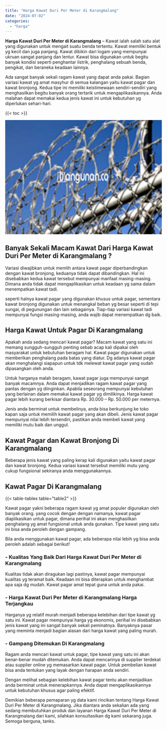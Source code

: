 ```yaml
---
title: "Harga Kawat Duri Per Meter di Karangmalang"
date: "2024-07-02"
categories: 
  - "harga"
---
```


**Harga Kawat Duri Per Meter di Karangmalang** – Kawat ialah salah satu alat yang digunakan untuk mengait suatu benda tertentu. Kawat memiliki bentuk yg kecil dan juga panjang. Kawat dibikin dari logam yang mempunyai ukruan sangat panjang dan lentur. Kawat bisa digunakan untuk begitu banyak kondisi seperti penghantar listrik, penghalang sebuah benda, pengikat, dan beraneka keadaan lainnya.

Ada sangat banyak sekali ragam kawat yang dapat anda pakai. Bagian variasi kawat yg amat masyhur di semua kalangan yaitu kawat pagar dan kawat bronjong. Kedua tipe ini memiliki keistimewaan sendiri-sendiri yang menghasilkan begitu banyak orang tertarik untuk mengaplikasikannya. Anda malahan dapat memakai kedua jenis kawat ini untuk kebutuhan yg diperlukan sehari-hari.

{{< toc >}}

![Harga Kawat Duri Per Meter di Karangmalang](/images/jual-kawat-murah02.png)

## Banyak Sekali Macam Kawat Dari Harga Kawat Duri Per Meter di Karangmalang ?

Variasi diwajibkan untuk memlih antara kawat pagar diperbandingkan dengan kawat bronjong, keduanya tidak dapat dibandingkan. Hal ini disebabkan kedua kawat tersebut mempunyai manfaat masing-masing. Dimana anda tidak dapat mengaplikasikan untuk keadaan yg sama dalam menempatkan kawat tadi.

seperti halnya kawat pagar yang digunakan khusus untuk pagar, sementara kawat bronjong digunakan untuk menangkal beban yg besar seperti di tepi sungai, di pegunungan dan lain sebagainya. Tiap-tiap variasi kawat tadi mempunyai fungsi masing-masing, anda wajib dapat menempatkan dg baik.

## Harga Kawat Untuk Pagar Di Karangmalang

Apakah anda sedang mencari kawat pagar? Macam kawat yang satu ini memang sungguh-sungguh penting sebab acap kali dipakai oleh masyarakat untuk kebutuhan beragam hal. Kawat pagar digunakan untuk memberikan penghalang pada batas yang diatur. Dg adanya kawat pagar akan menghalangi siapapun untuk tdk melewat kawat pagar yang sudah dipasangkan oleh anda.

Untuk harganya malah beragam, kawat pagar juga mempunyai sangat banyak macamnya. Anda dapat menjadikan ragam kawat pagar yang pantas dengan yg diinginkan. Apabila seseorang mempunyai kebutuhan yang berlainan dalam memakai kawat pagar yg dimilikinya. Harga kawat pagar lebih kurang berkisar diantara Rp. 30.000 – Rp. 50.000 per meternya.

Jenis anda berminat untuk membelinya, anda bisa berkunjung ke toko kapan saja untuk memilih kawat pagar yang akan dibeli. Jenis kawat pagar mempunyai nilai lebih tersendiri, pastikan anda membeli kawat yang memiliki mutu baik dan unggul.

## Kawat Pagar dan Kawat Bronjong Di Karangmalang

Beberapa jenis kawat yang paling kerap kali digunakan yaitu kawat pagar dan kawat bronjong. Kedua variasi kawat tersebut memiliki mutu yang cukup fungsional sekiranya anda menggunakannya.

## Kawat Pagar Di Karangmalang

{{< table-tables table="table2" >}}

Kawat pagar yakni beberapa ragam kawat yg amat populer digunakan oleh banyak orang. yang cocok dengan dengan namanya, kawat pagar diaplikasikan untuk pagar, dimana perihal ini akan menghasilkan penghalang yg amat fungsional untuk anda gunakan. Tipe kawat yang satu ini bisa anda peroleh dengan gampang.

Bila anda menggunakan kawat pagar, ada beberapa nilai lebih yg bisa anda peroleh adalah sebagai berikut!

### \- Kualitas Yang Baik Dari Harga Kawat Duri Per Meter di Karangmalang

Kualitas tidak akan diragukan lagi pastinya, kawat pagar mempunyai kualitas yg teramat baik. Keadaan ini bisa diterapkan untuk menghambat apa saja dg mudah. Kawat pagar amat tepat guna untuk anda pakai.

### \- Harga Kawat Duri Per Meter di Karangmalang Harga Terjangkau

Harganya yg relatif murah menjadi beberapa kelebihan dari tipe kawat yg satu ini. Kawat pagar mempunyai harga yg ekonomis, perihal ini disebabkan jenis kawat yang ini sangat banyak sekali peminatnya. Banyaknya pasar yang meminta menjadi bagian alasan dari harga kawat yang paling murah.

### \- Gampang Ditemukan Di Karangmalang

Ragam anda mencari kawat untuk pagar, tipe kawat yang satu ini akan benar-benar mudah ditemukan. Anda dapat mencarinya di supplier terdekat atau supplier online yg memasarkan kawat pagar. Untuk pembelian kawat bisa anda tentukan yang layak dengan harapan anda sendiri.

Dengan melihat sebagian kelebihan kawat pagar tentu akan menjadikan anda berminat untuk menerapkannya. Anda dapat mengaplikasikannya untuk kebutuhan khusus agar paling efektif.

Demikian beberapa pemaparan yg data kami rincikan tentang Harga Kawat Duri Per Meter di Karangmalang. Jika diantara anda sekalian ada yang sedang membutuhkan produk dan layanan Harga Kawat Duri Per Meter di Karangmalang dari kami, silahkan konsultasikan dg kami sekarang juga. Semoga berguna, tanks.

